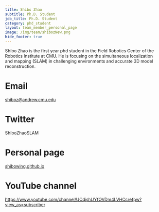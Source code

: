 ```yaml
---
title: Shibo Zhao
subtitle: Ph.D. Student
job_title: Ph.D. Student
category: phd_student
layout: team_member_personal_page
image: /img/team/shibozNew.png
hide_footer: true
---
```


Shibo Zhao is the first year phd student in the Field Robotics Center of the Robotics Institute at CMU. 
He is focusing on the simultaneous localization and mapping (SLAM) in challenging environments and accurate 3D model reconstruction.

# Email #
shiboz@andrew.cmu.edu

# Twitter #
ShiboZhaoSLAM
# Personal page #
<a href="https://shibowing.github.io" target="_blank">shibowing.github.io</a>

# YouTube channel #
<a href="https://www.youtube.com/channel/UCdjshUYfOVDm4LVHCcrefpw?view_as=subscriber" target="_blank">https://www.youtube.com/channel/UCdjshUYfOVDm4LVHCcrefpw?view_as=subscriber</a> 
